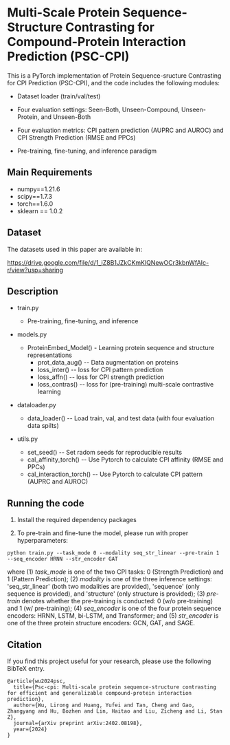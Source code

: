 #  Multi-Scale Protein Sequence-Structure Contrasting for Compound-Protein Interaction Prediction (PSC-CPI)

This is a PyTorch implementation of Protein Sequence-sructure Contrasting for CPI Prediction (PSC-CPI), and the code includes the following modules:

* Dataset loader (train/val/test)

* Four evaluation settings: Seen-Both, Unseen-Compound, Unseen-Protein, and Unseen-Both

* Four evaluation metrics: CPI pattern prediction (AUPRC and AUROC) and CPI  Strength Prediction (RMSE and PPCs)

* Pre-training, fine-tuning, and inference paradigm

  

## Main Requirements

* numpy==1.21.6
* scipy==1.7.3
* torch==1.6.0
* sklearn == 1.0.2



## Dataset

The datasets used in this paper are available in:

https://drive.google.com/file/d/1_iZ8B1JZkCKmKlQNewOCr3kbnWfAIc-r/view?usp=sharing



## Description

* train.py  
  * Pre-training, fine-tuning, and inference
* models.py  
  * ProteinEmbed_Model() - Learning protein sequence and structure representations
    * prot_data_aug() -- Data augmentation on proteins
    * loss_inter() -- loss for CPI pattern prediction
    * loss_affn() -- loss for CPI strength prediction
    * loss_contras() -- loss for (pre-training) multi-scale contrastive learning

* dataloader.py  

  * data_loader() -- Load train, val, and test data (with four evaluation data spilts)
* utils.py  
  * set_seed() -- Set radom seeds for reproducible results
  * cal_affinity_torch() -- Use Pytorch to calculate CPI affinity (RMSE and PPCs)
  * cal_interaction_torch() -- Use Pytorch to calculate CPI pattern (AUPRC and AUROC)




## Running the code

1. Install the required dependency packages

3. To pre-train and fine-tune the model, please run with proper hyperparameters:

  ```
python train.py --task_mode 0 --modality seq_str_linear --pre-train 1 --seq_encoder HRNN --str_encoder GAT
  ```

where (1) *task_mode* is one of the two CPI tasks: 0 (Strength Prediction) and 1 (Pattern Prediction); (2) *modality* is one of the three inference settings: 'seq_str_linear' (both two modalities are provided), 'sequence' (only sequence is provided), and 'structure' (only structure is provided); (3) *pre-train* denotes whether the pre-training is conducted: 0 (w/o pre-training) and 1 (w/ pre-training); (4) *seq_encoder* is one of the four protein sequence encoders: HRNN, LSTM, bi-LSTM, and Transformer; and (5) *str_encoder* is one of the three protein structure encoders: GCN, GAT, and SAGE.

## Citation

If you find this project useful for your research, please use the following BibTeX entry.

```
@article{wu2024psc,
  title={Psc-cpi: Multi-scale protein sequence-structure contrasting for efficient and generalizable compound-protein interaction prediction},
  author={Wu, Lirong and Huang, Yufei and Tan, Cheng and Gao, Zhangyang and Hu, Bozhen and Lin, Haitao and Liu, Zicheng and Li, Stan Z},
  journal={arXiv preprint arXiv:2402.08198},
  year={2024}
}
```
